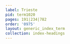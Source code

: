 ```yaml
---
label: Trieste
pid: term1020
pages: 191|234|782
order: '0975'
layout: generic_index_term
collection: index-headings
---
```

